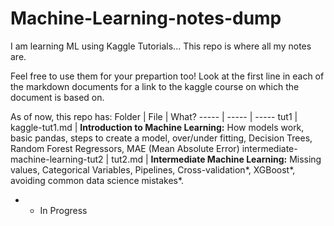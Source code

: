 # Machine-Learning-notes-dump
I am learning ML using Kaggle Tutorials... This repo is where all my notes are.

Feel free to use them for your prepartion too! Look at the first line in each of the markdown documents for a link to the kaggle course on which the document is based on.

As of now, this repo has:
Folder                             | File           | What?
-----                              |    -----       | -----
tut1                               | kaggle-tut1.md | **Introduction to Machine Learning:** How models work, basic pandas, steps to create a model, over/under fitting, Decision Trees, Random Forest Regressors, MAE (Mean Absolute Error)
intermediate-machine-learning-tut2 | tut2.md        | **Intermediate Machine Learning:** Missing values, Categorical Variables, Pipelines, Cross-validation*, XGBoost*, avoiding common data science mistakes*.

* - In Progress
